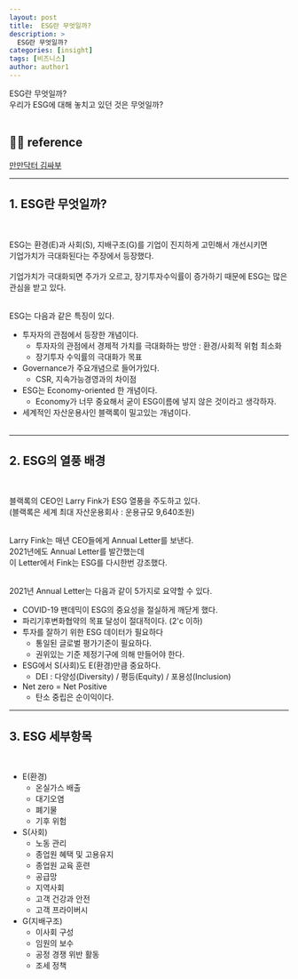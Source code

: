 ```yaml
---
layout: post
title:  ESG란 무엇일까?
description: >
  ESG란 무엇일까?
categories: [insight]
tags: [비즈니스]
author: author1
---
```


ESG란 무엇일까? <br>
우리가 ESG에 대해 놓치고 있던 것은 무엇일까?<br><br>


## ✋🏾 reference
 [만만닥터 김싸부](https://www.youtube.com/channel/UCEd49pYeu1ZW2ZMiiMMpgBg) 

---

## 1. ESG란 무엇일까?
<br>

ESG는 환경(E)과 사회(S), 지배구조(G)를 기업이 진지하게 고민해서 개선시키면 <br>기업가치가 극대화된다는 주장에서 등장했다. <br><br>
기업가치가 극대화되면 주가가 오르고, 장기투자수익률이 증가하기 때문에 ESG는 많은 관심을 받고 있다. <br><br>

ESG는 다음과 같은 특징이 있다.<br>

- 투자자의 관점에서 등장한 개념이다.<br>
  - 투자자의 관점에서 경제적 가치를 극대화하는 방안 : 환경/사회적 위험 최소화 <br>
  - 장기투자 수익률의 극대화가 목표<br>
- Governance가 주요개념으로 들어가있다.<br>
  - CSR, 지속가능경영과의 차이점<br>
- ESG는 Economy-oriented 한 개념이다.<br>
  - Economy가 너무 중요해서 굳이 ESG이름에 넣지 않은 것이라고 생각하자.<br>
- 세계적인 자산운용사인 블랙록이 밀고있는 개념이다.<br><br>


---

## 2. ESG의 열풍 배경
<br>

블랙록의 CEO인 Larry Fink가 ESG 열풍을 주도하고 있다. <br>
(블랙록은 세계 최대 자산운용회사 : 운용규모 9,640조원) <Br><Br>

Larry Fink는 매년 CEO들에게 Annual Letter를 보낸다.<br>
2021년에도 Annual Letter를 발간했는데 <br>
이 Letter에서 Fink는 ESG를 다시한번 강조했다. <br><br>

2021년 Annual Letter는 다음과 같이 5가지로 요약할 수 있다.<br>
- COVID-19 팬데믹이 ESG의 중요성을 절실하게 깨닫게 했다.<br>
- 파리기후변화협약의 목표 달성이 절대적이다. (2'c 이하)<br>
- 투자를 잘하기 위한 ESG 데이터가 필요하다<br>
  - 통일된 글로벌 평가기준이 필요하다.<br>
  - 권위있는 기준 제정기구에 의해 만들어야 한다.<br>
- ESG에서 S(사회)도 E(환경)만큼 중요하다.<br>
  - DEI : 다양성(Diversity) / 평등(Equity) / 포용성(Inclusion)<br>
- Net zero = Net Positive <br>
  - 탄소 중립은 순이익이다.<br>


--- 

## 3. ESG 세부항목

<br>

- E(환경) <br>
  - 온실가스 배출<br>
  - 대기오염<br>
  - 폐기물<br>
  - 기후 위험<br>
- S(사회)<br>
  - 노동 관리<br>
  - 종업원 혜택 및 고용유지<br>
  - 종업원 교육 훈련<br>
  - 공급망<br>
  - 지역사회<br>
  - 고객 건강과 안전<br>
  - 고객 프라이버시<br>
- G(지배구조)<br>
  - 이사회 구성<br>
  - 임원의 보수<br>
  - 공정 경쟁 위반 활동<br>
  - 조세 정책<br>




